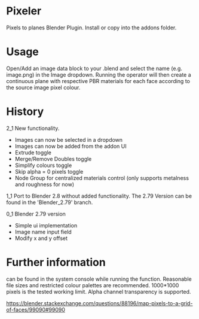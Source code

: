 
# Pixeler
Pixels to planes Blender Plugin. Install or copy into the addons folder.

# Usage
Open/Add an image data block to your .blend and select the name (e.g. image.png) in the Image dropdown. Running the operator will then create a continuous plane with respective PBR materials for each face according to the source image pixel colour.

# History
2_1
New functionality.
  - Images can now be selected in a dropdown
  - Images can now be added from the addon UI
  - Extrude toggle
  - Merge/Remove Doubles toggle
  - Simplify colours toggle
  - Skip alpha = 0 pixels toggle
  - Node Group for centralized materials control (only supports metalness and roughness for now)

1_1
Port to Blender 2.8 without added functionality. The 2.79 Version can be found in the 'Blender_2.79' branch.

0_1
Blender 2.79 version 
  - Simple ui implementation
  - Image name input field
  - Modify x and y offset

# Further information
can be found in the system console while running the function. Reasonable file sizes and restricted colour palettes are recommended. 1000*1000 pixels is the tested working limit. Alpha channel transparency is supported.

https://blender.stackexchange.com/questions/88196/map-pixels-to-a-grid-of-faces/99090#99090

